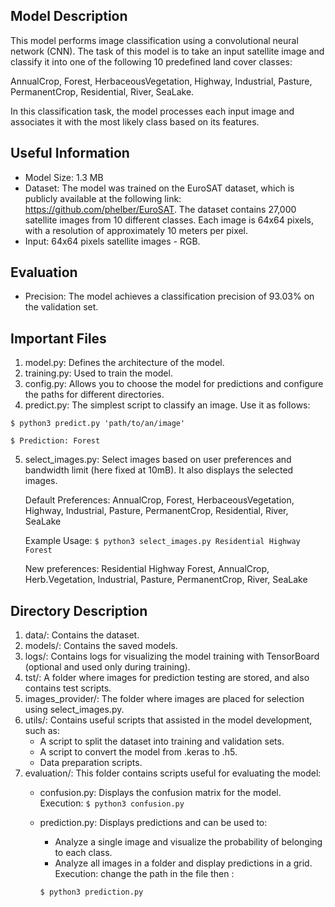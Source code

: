 ## Model Description
This model performs image classification using a convolutional neural network (CNN). The task of this model is to take an input satellite image and classify it into one of the following 10 predefined land cover classes:

AnnualCrop, Forest, HerbaceousVegetation, Highway, Industrial, Pasture, PermanentCrop, Residential, River, SeaLake.

In this classification task, the model processes each input image and associates it with the most likely class based on its features.

## Useful Information
- Model Size: 1.3 MB
- Dataset: The model was trained on the EuroSAT dataset, which is publicly available at the following link: https://github.com/phelber/EuroSAT. The dataset contains 27,000 satellite images from 10 different classes. Each image is 64x64 pixels, with a resolution of approximately 10 meters per pixel.
- Input: 64x64 pixels satellite images - RGB.

## Evaluation
- Precision: The model achieves a classification precision of 93.03% on the validation set.

## Important Files

1. model.py: Defines the architecture of the model.
2. training.py: Used to train the model.
3. config.py: Allows you to choose the model for predictions and configure the paths for different directories.
4. predict.py: The simplest script to classify an image. Use it as follows:

`$ python3 predict.py 'path/to/an/image'`

`$ Prediction: Forest`


5. select_images.py: Select images based on user preferences and bandwidth limit (here fixed at 10mB). It also displays the selected images.

   Default Preferences: AnnualCrop, Forest, HerbaceousVegetation, Highway, Industrial, Pasture, PermanentCrop, Residential, River, SeaLake

   Example Usage:
   `$ python3 select_images.py Residential Highway Forest`

   New preferences: Residential Highway Forest, AnnualCrop, Herb.Vegetation, Industrial, Pasture, PermanentCrop, River, SeaLake

## Directory Description

1. data/: Contains the dataset.
2. models/: Contains the saved models.
3. logs/: Contains logs for visualizing the model training with TensorBoard (optional and used only during training).
4. tst/: A folder where images for prediction testing are stored, and also contains test scripts.
5. images_provider/: The folder where images are placed for selection using select_images.py.
6. utils/: Contains useful scripts that assisted in the model development, such as:
   - A script to split the dataset into training and validation sets.
   - A script to convert the model from .keras to .h5.
   - Data preparation scripts.
7. evaluation/: This folder contains scripts useful for evaluating the model:
   - confusion.py: Displays the confusion matrix for the model.
     Execution:
      `$ python3 confusion.py`
   - prediction.py: Displays predictions and can be used to:
     - Analyze a single image and visualize the probability of belonging to each class.
     - Analyze all images in a folder and display predictions in a grid.
     Execution: change the path in the file then :
     
      `$ python3 prediction.py`
